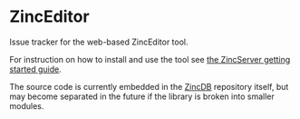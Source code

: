 # ZincEditor

Issue tracker for the web-based ZincEditor tool.

For instruction on how to install and use the tool see [the ZincServer getting started guide](https://github.com/zincbase/zincserver/blob/master/docs/Getting%20started.md).

The source code is currently embedded in the [ZincDB](https://github.com/zincbase/zincdb) repository itself, but may become separated in the future if the library is broken into smaller modules.
